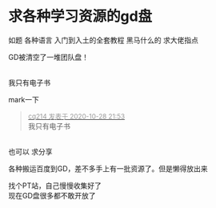 # 求各种学习资源的gd盘


如题 各种语言 入门到入土的全套教程 黑马什么的 求大佬指点<img src="static/image/smiley/default/shy.gif" smilieid="8" border="0" alt="" />

GD被清空了一堆团队盘！<br />
<br />
<img src="static/image/smiley/default/cry.gif" smilieid="4" border="0" alt="" /><img src="static/image/smiley/default/cry.gif" smilieid="4" border="0" alt="" /><img src="static/image/smiley/default/cry.gif" smilieid="4" border="0" alt="" />

我只有电子书<img id="aimg_Aatat" onclick="zoom(this, this.src, 0, 0, 0)" class="zoom" src="https://cdn.jsdelivr.net/gh/hishis/forum-master/public/images/patch.gif" onmouseover="img_onmouseoverfunc(this)" onload="thumbImg(this)" border="0" alt="" />

mark一下

<div class="quote"><blockquote><font size="2"><a href="https://www.hostloc.com/forum.php?mod=redirect&amp;goto=findpost&amp;pid=9366500&amp;ptid=759587" target="_blank"><font color="#999999">cq214 发表于 2020-10-28 21:53</font></a></font><br />
我只有电子书</blockquote></div><br />
也可以 求分享<img src="static/image/smiley/default/lol.gif" smilieid="12" border="0" alt="" /><img id="aimg_Gc42J" onclick="zoom(this, this.src, 0, 0, 0)" class="zoom" src="https://cdn.jsdelivr.net/gh/hishis/forum-master/public/images/patch.gif" onmouseover="img_onmouseoverfunc(this)" onload="thumbImg(this)" border="0" alt="" />

各种搬运百度到GD，差不多手上有一批资源了。但是懒得放出来

找个PT站，自己慢慢收集好了<br />
现在GD盘很多都不敢开放了

<img id="aimg_rG0D5" onclick="zoom(this, this.src, 0, 0, 0)" class="zoom" src="https://i.loli.net/2020/10/29/OVveXc1T3iAx8sr.jpg" onmouseover="img_onmouseoverfunc(this)" onload="thumbImg(this)" border="0" alt="" />
